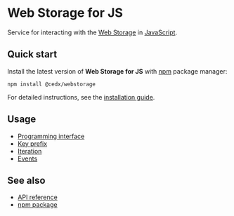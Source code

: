 # Web Storage for JS
Service for interacting with the [Web Storage](https://developer.mozilla.org/docs/Web/API/Storage)
in [JavaScript](https://developer.mozilla.org/docs/Web/JavaScript).
	
## Quick start
Install the latest version of **Web Storage for JS** with [npm](https://www.npmjs.com) package manager:

``` shell
npm install @cedx/webstorage
```

For detailed instructions, see the [installation guide](installation.md).

## Usage
- [Programming interface](usage/api.md)
- [Key prefix](usage/key_prefix.md)
- [Iteration](usage/iteration.md)
- [Events](usage/events.md)

## See also
- [API reference](api/)
- [npm package](https://www.npmjs.com/package/@cedx/webstorage)
